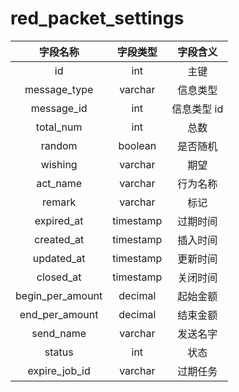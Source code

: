 # red_packet_settings

| 字段名称 | 字段类型 | 字段含义 |
| :-----: | :-----: | :-----: 
| id | int | 主键 |
| message_type | varchar | 信息类型 |
| message_id | int | 信息类型 id |
| total_num | int | 总数 |
| random | boolean | 是否随机 |
| wishing | varchar | 期望 |
| act_name | varchar | 行为名称 |
| remark | varchar | 标记 |
| expired_at | timestamp | 过期时间 |
| created_at | timestamp | 插入时间 |
| updated_at | timestamp | 更新时间 |
| closed_at | timestamp | 关闭时间 |
| begin_per_amount | decimal | 起始金额 |
| end_per_amount | decimal | 结束金额 |
| send_name | varchar | 发送名字 |
| status | int | 状态 |
| expire_job_id | varchar | 过期任务 |

